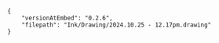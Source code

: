 
```handdrawn-ink
{
	"versionAtEmbed": "0.2.6",
	"filepath": "Ink/Drawing/2024.10.25 - 12.17pm.drawing"
}
```
